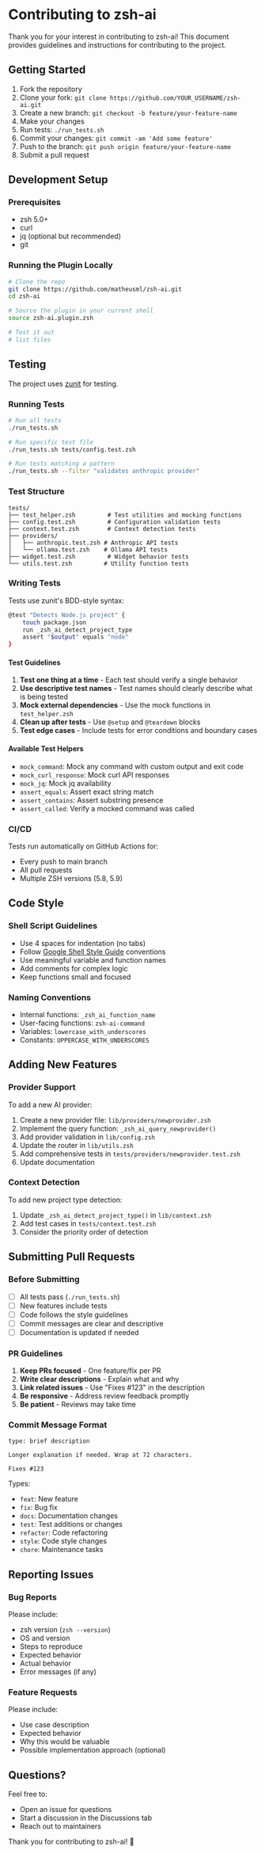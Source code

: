 # Contributing to zsh-ai

Thank you for your interest in contributing to zsh-ai! This document provides guidelines and instructions for contributing to the project.

## Getting Started

1. Fork the repository
2. Clone your fork: `git clone https://github.com/YOUR_USERNAME/zsh-ai.git`
3. Create a new branch: `git checkout -b feature/your-feature-name`
4. Make your changes
5. Run tests: `./run_tests.sh`
6. Commit your changes: `git commit -am 'Add some feature'`
7. Push to the branch: `git push origin feature/your-feature-name`
8. Submit a pull request

## Development Setup

### Prerequisites

- zsh 5.0+
- curl
- jq (optional but recommended)
- git

### Running the Plugin Locally

```bash
# Clone the repo
git clone https://github.com/matheusml/zsh-ai.git
cd zsh-ai

# Source the plugin in your current shell
source zsh-ai.plugin.zsh

# Test it out
# list files
```

## Testing

The project uses [zunit](https://github.com/zunit-zsh/zunit) for testing.

### Running Tests

```bash
# Run all tests
./run_tests.sh

# Run specific test file
./run_tests.sh tests/config.test.zsh

# Run tests matching a pattern
./run_tests.sh --filter "validates anthropic provider"
```

### Test Structure

```
tests/
├── test_helper.zsh         # Test utilities and mocking functions
├── config.test.zsh         # Configuration validation tests
├── context.test.zsh        # Context detection tests
├── providers/
│   ├── anthropic.test.zsh # Anthropic API tests
│   └── ollama.test.zsh    # Ollama API tests
├── widget.test.zsh         # Widget behavior tests
└── utils.test.zsh         # Utility function tests
```

### Writing Tests

Tests use zunit's BDD-style syntax:

```zsh
@test "Detects Node.js project" {
    touch package.json
    run _zsh_ai_detect_project_type
    assert "$output" equals "node"
}
```

#### Test Guidelines

1. **Test one thing at a time** - Each test should verify a single behavior
2. **Use descriptive test names** - Test names should clearly describe what is being tested
3. **Mock external dependencies** - Use the mock functions in `test_helper.zsh`
4. **Clean up after tests** - Use `@setup` and `@teardown` blocks
5. **Test edge cases** - Include tests for error conditions and boundary cases

#### Available Test Helpers

- `mock_command`: Mock any command with custom output and exit code
- `mock_curl_response`: Mock curl API responses
- `mock_jq`: Mock jq availability
- `assert_equals`: Assert exact string match
- `assert_contains`: Assert substring presence
- `assert_called`: Verify a mocked command was called

### CI/CD

Tests run automatically on GitHub Actions for:
- Every push to main branch
- All pull requests
- Multiple ZSH versions (5.8, 5.9)

## Code Style

### Shell Script Guidelines

- Use 4 spaces for indentation (no tabs)
- Follow [Google Shell Style Guide](https://google.github.io/styleguide/shellguide.html) conventions
- Use meaningful variable and function names
- Add comments for complex logic
- Keep functions small and focused

### Naming Conventions

- Internal functions: `_zsh_ai_function_name`
- User-facing functions: `zsh-ai-command`
- Variables: `lowercase_with_underscores`
- Constants: `UPPERCASE_WITH_UNDERSCORES`

## Adding New Features

### Provider Support

To add a new AI provider:

1. Create a new provider file: `lib/providers/newprovider.zsh`
2. Implement the query function: `_zsh_ai_query_newprovider()`
3. Add provider validation in `lib/config.zsh`
4. Update the router in `lib/utils.zsh`
5. Add comprehensive tests in `tests/providers/newprovider.test.zsh`
6. Update documentation

### Context Detection

To add new project type detection:

1. Update `_zsh_ai_detect_project_type()` in `lib/context.zsh`
2. Add test cases in `tests/context.test.zsh`
3. Consider the priority order of detection

## Submitting Pull Requests

### Before Submitting

- [ ] All tests pass (`./run_tests.sh`)
- [ ] New features include tests
- [ ] Code follows the style guidelines
- [ ] Commit messages are clear and descriptive
- [ ] Documentation is updated if needed

### PR Guidelines

1. **Keep PRs focused** - One feature/fix per PR
2. **Write clear descriptions** - Explain what and why
3. **Link related issues** - Use "Fixes #123" in the description
4. **Be responsive** - Address review feedback promptly
5. **Be patient** - Reviews may take time

### Commit Message Format

```
type: brief description

Longer explanation if needed. Wrap at 72 characters.

Fixes #123
```

Types:
- `feat`: New feature
- `fix`: Bug fix
- `docs`: Documentation changes
- `test`: Test additions or changes
- `refactor`: Code refactoring
- `style`: Code style changes
- `chore`: Maintenance tasks

## Reporting Issues

### Bug Reports

Please include:
- zsh version (`zsh --version`)
- OS and version
- Steps to reproduce
- Expected behavior
- Actual behavior
- Error messages (if any)

### Feature Requests

Please include:
- Use case description
- Expected behavior
- Why this would be valuable
- Possible implementation approach (optional)

## Questions?

Feel free to:
- Open an issue for questions
- Start a discussion in the Discussions tab
- Reach out to maintainers

Thank you for contributing to zsh-ai! 🎉
